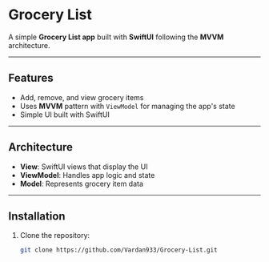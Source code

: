 # Grocery List

A simple **Grocery List app** built with **SwiftUI** following the **MVVM** architecture.

---

## Features
- Add, remove, and view grocery items
- Uses **MVVM** pattern with `ViewModel` for managing the app's state
- Simple UI built with SwiftUI

---

## Architecture
- **View**: SwiftUI views that display the UI
- **ViewModel**: Handles app logic and state
- **Model**: Represents grocery item data

---

## Installation
1. Clone the repository:
   ```bash
   git clone https://github.com/Vardan933/Grocery-List.git
